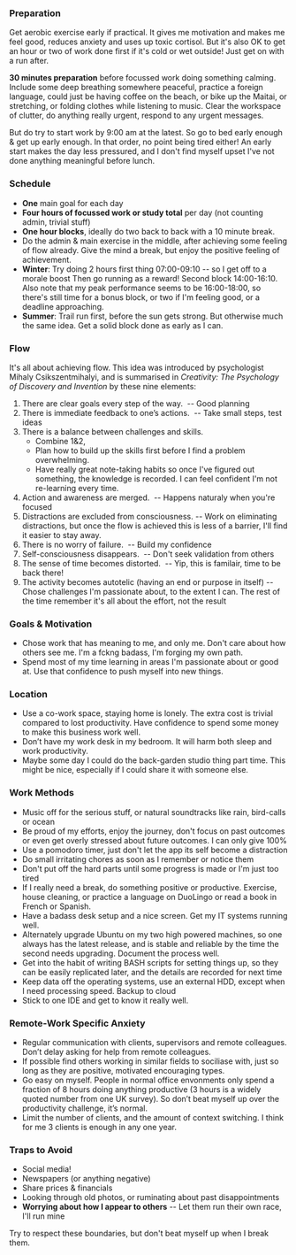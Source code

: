 ### Preparation
Get aerobic exercise early if practical.  It gives me motivation and makes me feel good, reduces anxiety and uses up toxic cortisol.  But it's also OK to get an hour or two of work done first if it's cold or wet outside!  Just get on with a run after.

**30 minutes preparation** before focussed work doing something calming.  Include some deep breathing somewhere peaceful, practice a foreign language, could just be having coffee on the beach, or bike up the Maitai, or stretching, or folding clothes while listening to music.  Clear the workspace of clutter, do anything really urgent, respond to any urgent messages.

But do try to start work by 9:00 am at the latest.  So go to bed early enough & get up early enough. In that order, no point being tired either!   An early start makes the day less pressured, and I don't find myself upset I've not done anything meaningful before lunch.

### Schedule
- **One** main goal for each day
- **Four hours of focussed work or study total** per day (not counting admin, trivial stuff)
- **One hour blocks**, ideally do two back to back with a 10 minute break.
- Do the admin & main exercise in the middle, after achieving some feeling of flow already.  Give the mind a break, but enjoy the positive feeling of achievement.
- **Winter**: Try doing 2 hours first thing  07:00-09:10 -- so I get off to a morale boost  Then go running as a reward!  Second block 14:00-16:10. Also note that my peak performance seems to be 16:00-18:00, so there's still time for a bonus block, or two if I'm feeling good, or a deadline approaching.
- **Summer**: Trail run first, before the sun gets strong.  But otherwise much the same idea.  Get a solid block done as early as I can.

### Flow
It's all about achieving flow.  This idea was introduced by psychologist Mihaly Csikszentmihalyi, and is summarised in *Creativity: The Psychology of Discovery and Invention* by these nine elements: 

1. There are clear goals every step of the way.   -- Good planning
2. There is immediate feedback to one’s actions.   -- Take small steps, test ideas
3. There is a balance between challenges and skills. 
	- Combine 1&2, 
	- Plan how to build up the skills first before I find a problem overwhelming.  
	- Have really great note-taking habits so once I've figured out something, the knowledge is recorded.  I can feel confident I'm not re-learning every time.
4. Action and awareness are merged.    -- Happens naturaly when you're focused
5.  Distractions are excluded from consciousness. -- Work on eliminating distractions, but once the flow is achieved this is less of a barrier, I'll find it easier to stay away.
6.  There is no worry of failure.  -- Build my confidence
7.   Self-consciousness disappears.  -- Don't seek validation from others
7.  The sense of time becomes distorted.  -- Yip, this is familair, time to be back there!
9.  The activity becomes autotelic (having an end or purpose in itself)  -- Chose challenges I'm passionate about, to the extent I can.  The rest of the time remember it's all about the effort, not the result

### Goals & Motivation
- Chose work that has meaning to me, and only me.  Don't care about how others see me. I'm a fckng badass, I'm forging my own path.
- Spend most of my time learning in areas I'm passionate about or good at.  Use that confidence to push myself into new things.

### Location
- Use a co-work space, staying home is lonely.  The extra cost is trivial compared to lost productivity.  Have confidence to spend some money to make this business work well.
- Don’t have my work desk in my bedroom. It will harm both sleep and work productivity.
- Maybe some day I could do the back-garden studio thing part time.  This might be nice, especially if I could share it with someone else.

### Work Methods
- Music off for the serious stuff, or natural soundtracks like rain, bird-calls or ocean
- Be proud of my efforts, enjoy the journey, don't focus on past outcomes or even get overly stressed about future outcomes.  I can only give 100%
- Use a pomodoro timer, just don't let the app its self become a distraction
- Do small irritating chores as soon as I remember or notice them
- Don't put off the hard parts until some progress is made or I'm just too tired
- If I really need a break, do something positive or productive.  Exercise, house cleaning, or practice a language on DuoLingo or read a book in French or Spanish.
- Have a badass desk setup and a nice screen.  Get my IT systems running well.
- Alternately upgrade Ubuntu on my two high powered machines, so one always has the latest release, and is stable and reliable by the time the second needs upgrading. Document the process well.
- Get into the habit of writing BASH scripts for setting things up, so they can be easily replicated later, and the details are recorded for next time
- Keep data off the operating systems, use an external HDD, except when I need processing speed.  Backup to cloud
- Stick to one IDE and get to know it really well.  

### Remote-Work Specific Anxiety
- Regular communication with clients, supervisors and remote colleagues. Don’t delay asking for help from remote colleagues.
- If possible find others working in similar fields to sociliase with, just so long as they are positive, motivated encouraging types.
- Go easy on myself. People in normal office envonments only spend a fraction of 8 hours doing anything productive (3 hours is a widely quoted number from one UK survey). So don’t beat myself up over the productivity challenge, it’s normal.
- Limit the number of clients, and the amount of context switching. I think for me 3 clients is enough in any one year.

### Traps to Avoid
- Social media! 
- Newspapers (or anything negative)
- Share prices & financials
- Looking through old photos, or ruminating about past disappointments
- **Worrying about how I appear to others** -- Let them run their own race, I'll run mine

Try to respect these boundaries, but don't beat myself up when I break them.
